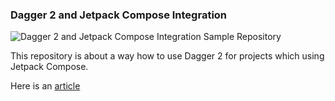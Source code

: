 ### Dagger 2 and Jetpack Compose Integration

![Dagger 2 and Jetpack Compose Integration Sample Repository](https://i.ibb.co/pvwdL78/title-square.png)

This repository is about a way how to use Dagger 2 for projects which using Jetpack Compose.

Here is an [article](
https://proandroiddev.com/dagger-2-and-jetpack-compose-integration-8a8d424ffdb4)
